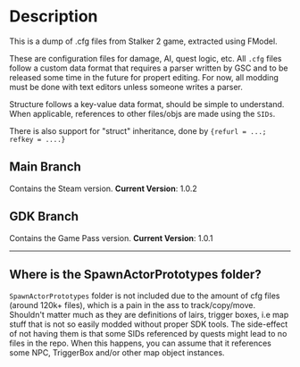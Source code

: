 # Description

This is a dump of .cfg files from Stalker 2 game, extracted using FModel.

These are configuration files for damage, AI, quest logic, etc.
All `.cfg` files follow a custom data format that requires a parser written by GSC and to be released some time in the future for propert editing.
For now, all modding must be done with text editors unless someone writes a parser.

Structure follows a key-value data format, should be simple to understand.
When applicable, references to other files/objs are made using the `SIDs`.

There is also support for "struct" inheritance, done by `{refurl = ...; refkey = ....}`

## Main Branch
Contains the Steam version. 
**Current Version**: 1.0.2

## GDK Branch
Contains the Game Pass version.
**Current Version**: 1.0.1

--------------------------------

## Where is the SpawnActorPrototypes folder?

`SpawnActorPrototypes` folder is not included due to the amount of cfg files (around 120k+ files), which is a pain in the ass to track/copy/move. 
Shouldn't matter much as they are definitions of lairs, trigger boxes, i.e map stuff that is not so easily modded without proper SDK tools.
The side-effect of not having them is that some SIDs referenced by quests might lead to no files in the repo. When this happens, you can assume that it references some NPC, TriggerBox and/or other map object instances.



